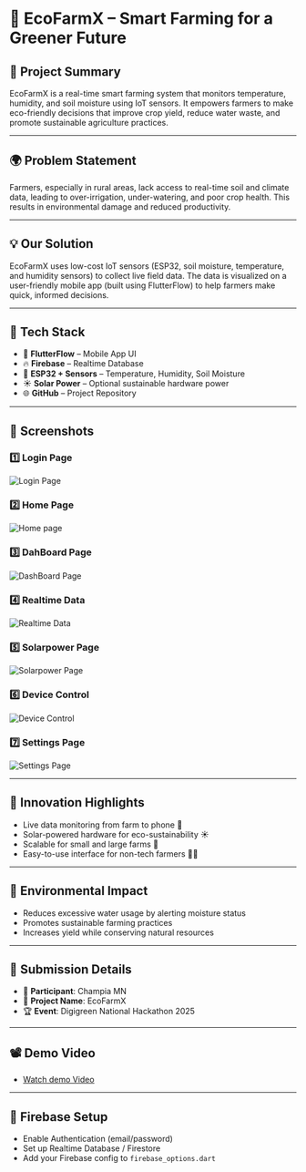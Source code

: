 # 🌱 EcoFarmX – Smart Farming for a Greener Future

## 🚀 Project Summary
EcoFarmX is a real-time smart farming system that monitors temperature, humidity, and soil moisture using IoT sensors. It empowers farmers to make eco-friendly decisions that improve crop yield, reduce water waste, and promote sustainable agriculture practices.

---

## 🌍 Problem Statement
Farmers, especially in rural areas, lack access to real-time soil and climate data, leading to over-irrigation, under-watering, and poor crop health. This results in environmental damage and reduced productivity.

---

## 💡 Our Solution
EcoFarmX uses low-cost IoT sensors (ESP32, soil moisture, temperature, and humidity sensors) to collect live field data. The data is visualized on a user-friendly mobile app (built using FlutterFlow) to help farmers make quick, informed decisions.

---

## 🔧 Tech Stack
- 📱 **FlutterFlow** – Mobile App UI
- 🔥 **Firebase** – Realtime Database
- 🧠 **ESP32 + Sensors** – Temperature, Humidity, Soil Moisture
- ☀️ **Solar Power** – Optional sustainable hardware power
- 🌐 **GitHub** – Project Repository

---

## 📸 Screenshots

### 1️⃣ Login Page
![Login Page](https://raw.githubusercontent.com/Champia-MN/EcoFarmX-Digigreen/main/Login_page.jpg)

### 2️⃣ Home Page
![Home page](https://raw.githubusercontent.com/Champia-MN/EcoFarmX-Digigreen/main/Home_page.jpg)

### 3️⃣ DahBoard Page
![DashBoard Page](https://raw.githubusercontent.com/Champia-MN/EcoFarmX-Digigreen/main/DashBoard_Page.jpg)

### 4️⃣ Realtime Data
![Realtime Data](https://raw.githubusercontent.com/Champia-MN/EcoFarmX-Digigreen/main/Realtime_data.jpg)

### 5️⃣ Solarpower Page
![Solarpower Page](https://raw.githubusercontent.com/Champia-MN/EcoFarmX-Digigreen/main/Solarpower_Page.jpg)

### 6️⃣ Device Control
![Device Control](https://raw.githubusercontent.com/Champia-MN/EcoFarmX-Digigreen/main/Device_Control.jpg)

### 7️⃣ Settings Page
![Settings Page](https://raw.githubusercontent.com/Champia-MN/EcoFarmX-Digigreen/main/Settings_Page.jpg)

---

## 🧠 Innovation Highlights
- Live data monitoring from farm to phone 📲
- Solar-powered hardware for eco-sustainability ☀️
- Scalable for small and large farms 🌾
- Easy-to-use interface for non-tech farmers 👨‍🌾

---

## 🌱 Environmental Impact
- Reduces excessive water usage by alerting moisture status
- Promotes sustainable farming practices
- Increases yield while conserving natural resources

---

## 📝 Submission Details
- 👤 **Participant**: Champia MN
- 🧠 **Project Name**: EcoFarmX
- 🏆 **Event**: Digigreen National Hackathon 2025

---

## 📽️ Demo Video
- [Watch demo Video]()

---

 ## 🔧 Firebase Setup
- Enable Authentication (email/password)
- Set up Realtime Database / Firestore
- Add your Firebase config to `firebase_options.dart`
